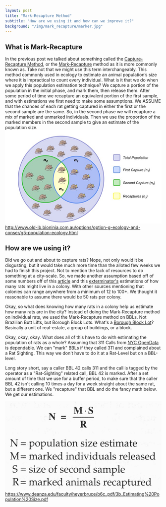 ```yaml
---
layout: post
title: "Mark-Recapture Method"
subtitle: "How are we using it and how can we improve it?"
background: "/img/mark_recapture/marker.jpg"
---
```


## What is Mark-Recapture

In the previous post we talked about something called the [Capture-Recapture Method](https://en.wikipedia.org/wiki/Mark_and_recapture), or the [Mark-Recapture](https://en.wikipedia.org/wiki/Mark_and_recapture) method as it is more commonly known as. Take not that we might use this term interchangeably. This method commonly used in ecology to estimate an animal population’s size where it is impractical to count every individual. What is it that we do when we apply this population estimation technique? We capture a portion of the population in the initial phase, and mark them, then release them. After some period of time we recapture an equivalent portion of the first sample, and with estimations we first need to make some assumptions. We ASSUME that the chances of each rat getting captured in either the first or the second sample are the same. So, in the second phase we will recapture a mix of marked and unmarked individuals. Then we use the proportion of the marked members in the second sample to give an estimate of the population size.
![Recapture](\img\mark_recapture\recapture.jpeg)
<span class="caption text-muted">http://www.old-ib.bioninja.com.au/options/option-g-ecology-and-conser/g5-population-ecology.html</span>

## How are we using it?

Did we go out and about to capture rats? Nope, not only would it be disgusting, but it would take much more time than the alloted few weeks we had to finish this project. Not to mention the lack of resources to do something at a city-scale. So, we made another assumption based off of some numbers off of this [article](https://elifesciences.org/articles/54020) and this [exterminator's](https://www.ratrelief.com/many-rats-live-nest/) estimations of how many rats might live in a colony. With other sources mentioning that colonies can range anywhere from a minimum of 12 to 100+. We thought it reasonable to assume there would be 50 rats per colony.

Okay, so what does knowing how many rats in a colony help us estimate how many rats are in the city? Instead of doing the Mark-Recapture method on individual rats, we used the Mark-Recapture method on BBLs. Not Brazilian Butt Lifts, but Borough Block Lots. What's a [Borough Block Lot](https://en.wikipedia.org/wiki/Lot_and_block_survey_system)? Basically a unit of real-estate, a group of buildings, or a block.

Okay, okay, okay. What does all of this have to do with estimating the population of rats as a whole? Assuming that 311 Calls from [NYC OpenData](https://opendata.cityofnewyork.us/data) is dependable. We can "mark" BBLs if they called 311 and complained about a Rat Sighting. This way we don't have to do it at a Rat-Level but on a BBL-level.

Long story short, say a caller BBL 42 calls 311 and the call is tagged by the operator as a "Rat-Sighting" related call, BBL 42 is marked. After a set amount of time that we use for a buffer period, to make sure that the caller BBL 42 isn't calling 10 times a day for a week straight about the same rat, but a different one. We "recapture" that BBL and do the fancy math below. We get our estimations.

![Formula](\img\mark_recapture\formula.png)
<span class="caption text-muted">https://www.deanza.edu/faculty/heyerbruce/b6c_pdf/3b_Estimating%20Population%20Size.pdf</span>
